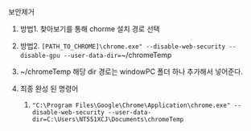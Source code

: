


보안제거


1. 방법1. 찾아보기를 통해 chorme 설치 경로 선택
    
2. 방법2. `[PATH_TO_CHROME]\chrome.exe" --disable-web-security --disable-gpu --user-data-dir=`~/chromeTemp
    
3. ~/chromeTemp 해당 dir 경로는 windowPC 폴더 하나 추가해서 넣어준다.
    
4. 최종 완성 된 명령어
    
    1. `"C:\Program Files\Google\Chrome\Application\chrome.exe" --disable-web-security --user-data-dir=C:\Users\NT551XCJ\Documents\chromeTemp`